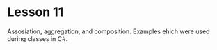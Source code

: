 # Lesson 11
Assosiation, aggregation, and composition. Examples ehich were used during classes in C#.
